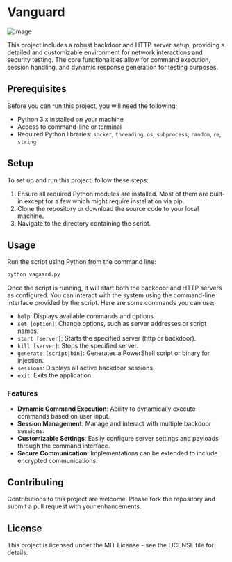 # Vanguard

![image](https://github.com/SilentisVox/Vanguard/assets/165338136/3fd88fc0-b213-4769-ae9a-5f4fb56e7e54)

This project includes a robust backdoor and HTTP server setup, providing a detailed and customizable environment for network interactions and security testing. The core functionalities allow for command execution, session handling, and dynamic response generation for testing purposes.

## Prerequisites

Before you can run this project, you will need the following:
- Python 3.x installed on your machine
- Access to command-line or terminal
- Required Python libraries: `socket`, `threading`, `os`, `subprocess`, `random`, `re`, `string`

## Setup

To set up and run this project, follow these steps:

1. Ensure all required Python modules are installed. Most of them are built-in except for a few which might require installation via pip.
2. Clone the repository or download the source code to your local machine.
3. Navigate to the directory containing the script.

## Usage

Run the script using Python from the command line:

```bash
python vaguard.py
```

Once the script is running, it will start both the backdoor and HTTP servers as configured. You can interact with the system using the command-line interface provided by the script. Here are some commands you can use:

- `help`: Displays available commands and options.
- `set [option]`: Change options, such as server addresses or script names.
- `start [server]`: Starts the specified server (http or backdoor).
- `kill [server]`: Stops the specified server.
- `generate [script|bin]`: Generates a PowerShell script or binary for injection.
- `sessions`: Displays all active backdoor sessions.
- `exit`: Exits the application.

### Features

- **Dynamic Command Execution**: Ability to dynamically execute commands based on user input.
- **Session Management**: Manage and interact with multiple backdoor sessions.
- **Customizable Settings**: Easily configure server settings and payloads through the command interface.
- **Secure Communication**: Implementations can be extended to include encrypted communications.

## Contributing

Contributions to this project are welcome. Please fork the repository and submit a pull request with your enhancements.

## License

This project is licensed under the MIT License - see the LICENSE file for details.

